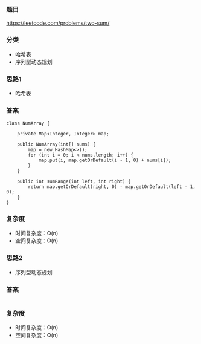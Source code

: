 ### 题目
https://leetcode.com/problems/two-sum/

### 分类
* 哈希表
* 序列型动态规划

### 思路1
* 哈希表

### 答案
```
class NumArray {

    private Map<Integer, Integer> map;

    public NumArray(int[] nums) {
        map = new HashMap<>();
        for (int i = 0; i < nums.length; i++) {
            map.put(i, map.getOrDefault(i - 1, 0) + nums[i]);
        }
    }
    
    public int sumRange(int left, int right) {
        return map.getOrDefault(right, 0) - map.getOrDefault(left - 1, 0);
    }
}
```

### 复杂度
* 时间复杂度：O(n)
* 空间复杂度：O(n)

### 思路2
* 序列型动态规划

### 答案
```
```

### 复杂度
* 时间复杂度：O(n)
* 空间复杂度：O(n)
